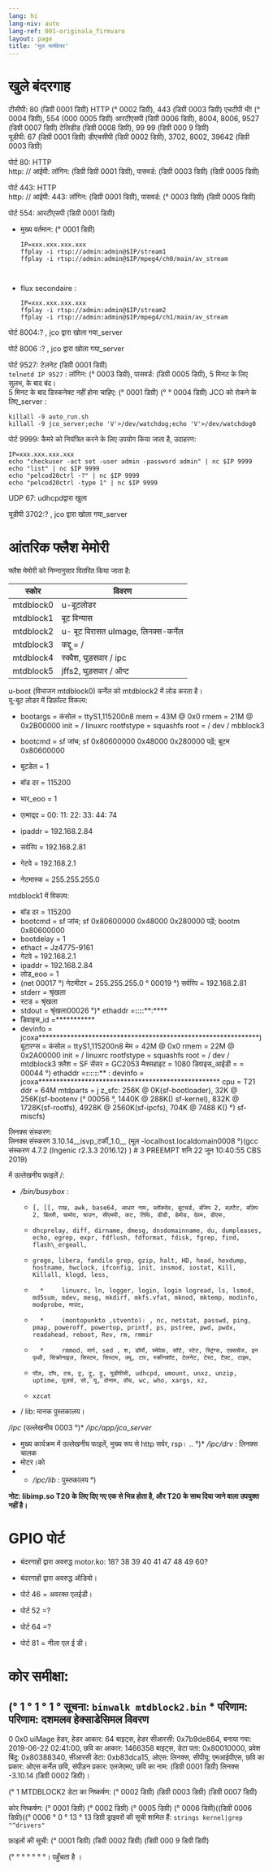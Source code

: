 ```yaml
---
lang: hi
lang-niv: auto
lang-ref: 001-originala_firmvaro
layout: page
title: 'मूल फर्मवेयर'
---
```


# खुले बंदरगाह

टीसीपी: 80 (डिग्री 0001 डिग्री) HTTP (° 0002 डिग्री), 443 (डिग्री 0003 डिग्री) एचटीपी भी! (° 0004 डिग्री), 554 (000 0005 डिग्री) आरटीएसपी (डिग्री 0006 डिग्री), 8004, 8006, 9527 (डिग्री 0007 डिग्री) टेलिडीड (डिग्री 0008 डिग्री), 99 99 (डिग्री 000 9 डिग्री)  
यूडीपी: 67 (डिग्री 0001 डिग्री) डीएचसीपी (डिग्री 0002 डिग्री), 3702, 8002, 39642 (डिग्री 0003 डिग्री)

पोर्ट 80: HTTP  
http: // आईपी: लॉगिन: (डिग्री डिग्री 0001 डिग्री), पासवर्ड: (डिग्री 0003 डिग्री) (डिग्री 0005 डिग्री)

पोर्ट 443: HTTP  
http: // आईपी: 443: लॉगिन: (डिग्री 0001 डिग्री), पासवर्ड: (° 0003 डिग्री) (डिग्री 0005 डिग्री)

पोर्ट 554: आरटीएसपी (डिग्री 0001 डिग्री)  
* मुख्य वर्तमान: (° 0001 डिग्री) 



    ```
    IP=xxx.xxx.xxx.xxx
    ffplay -i rtsp://admin:admin@$IP/stream1
    ffplay -i rtsp://admin:admin@$IP/mpeg4/ch0/main/av_stream



    ```
* flux secondaire :



    ```
    IP=xxx.xxx.xxx.xxx
    ffplay -i rtsp://admin:admin@$IP/stream2
    ffplay -i rtsp://admin:admin@$IP/mpeg4/ch1/main/av_stream
    ````

पोर्ट 8004:? , jco द्वारा खोला गया_server



पोर्ट 8006 :? , jco द्वारा खोला गया_server




पोर्ट 9527: टेलनेट (डिग्री 0001 डिग्री)  
`telnetd IP 9527` : लॉगिन: (° 0003 डिग्री), पासवर्ड: (डिग्री 0005 डिग्री), 5 मिनट के लिए सुलभ, के बाद बंद।  
5 मिनट के बाद डिस्कनेक्ट नहीं होना चाहिए: (° 0001 डिग्री) (° ° 0004 डिग्री)
JCO को रोकने के लिए_server : 
 
 

```
killall -9 auto_run.sh
killall -9 jco_server;echo 'V'>/dev/watchdog;echo 'V'>/dev/watchdog0
```

पोर्ट 9999: कैमरे को नियंत्रित करने के लिए उपयोग किया जाता है, उदाहरण:

```
IP=xxx.xxx.xxx.xxx
echo "checkuser -act set -user admin -password admin" | nc $IP 9999
echo "list" | nc $IP 9999
echo "pelcod20ctrl -?" | nc $IP 9999
echo "pelcod20ctrl -type 1" | nc $IP 9999
```

UDP 67: udhcpdद्वारा खुला

यूडीपी 3702:? , jco द्वारा खोला गया_server




# आंतरिक फ्लैश मेमोरी
फ्लैश मेमोरी को निम्नानुसार वितरित किया जाता है:

स्कोर | विवरण |
--- | ---
mtdblock0 | u-बूटलोडर |
mtdblock1 | बूट विन्यास |
mtdblock2 | u- बूट विरासत uImage, लिनक्स-कर्नेल |
mtdblock3 | कद्दू = / |
mtdblock4 | स्क्वैश, घुड़सवार / ipc |
mtdblock5 | jffs2, घुड़सवार / ऑप्ट |

u-boot (विभाजन mtdblock0) कर्नेल को mtdblock2 में लोड करता है।  
यू-बूट लोडर में डिफ़ॉल्ट विकल्प:  
* bootargs = कंसोल = ttyS1,115200n8 mem = 43M @ 0x0 rmem = 21M @ 0x2B00000 init = / linuxrc rootfstype = squashfs root = / dev / mbblock3


* bootcmd = sf जांच; sf 0x80600000 0x48000 0x280000 पढ़ें; बूटम 0x80600000


* बूटडेल = 1


* बॉड दर = 115200


* भार\_eoo = 1


* एत्माद्र्द = 00: 11: 22: 33: 44: 74


* ipaddr = 192.168.2.84


* सर्वरिप = 192.168.2.81


* गेटवे = 192.168.2.1


* नेटमास्क = 255.255.255.0



mtdblock1 में विकल्प:
* बॉड दर = 115200
* bootcmd = sf जांच; sf 0x80600000 0x48000 0x280000 पढ़ें; bootm 0x80600000
* bootdelay = 1
* ethact = Jz4775-9161
* गेटवे = 192.168.2.1
* ipaddr = 192.168.2.84
* लोड\_eoo = 1
* (net 00017 °) नेटमीटर = 255.255.255.0
° 00019 °) सर्वरिप = 192.168.2.81
* stderr = श्रृंखला
* स्टड = श्रृंखला
* stdout = श्रृंखला00026 °)* ethaddr =**:**:**:**:**:****
* डिवाइस\_id =***********
* devinfo = jcoxa**************************************************************) बूटारग्स = कंसोल = ttyS1,115200n8 मेम = 42M @ 0x0 rmem = 22M @ 0x2A00000 init = / linuxrc rootfstype = squashfs root = / dev / mtdblock3 फ़्लैश = SF सेंसर = GC2053 मैक्सहाइट = 1080 डिवाइस\_आईडी = = 00044 °) ethaddr =**:**:**:**:**:**:** : devinfo = jcoxa*************************************************** cpu = T21 ddr = 64M mtdparts = j z\_sfc: 256K @ 0K(sf-bootloader), 32K @ 256K(sf-bootenv (° 00056 °, 1440K @ 288K() sf-kernel), 832K @ 1728K(sf-rootfs), 4928K @ 2560K(sf-ipcfs), 704K @ 7488 K() °) sf-miscfs)


लिनक्स संस्करण:  
लिनक्स संस्करण 3.10.14\_\_isvp\_टर्की\_1.0\_\_ (मूल -localhost.localdomain0008 °)(gcc संस्करण 4.7.2 (Ingenic r2.3.3 2016.12) ) # 3 PREEMPT शनि 22 जून 10:40:55 CBS 2019)


में उल्लेखनीय फ़ाइलें /:
* _/bin/busybox_ : 
  *     [, [[, राख, awk, base64, आधार नाम, ब्लॉकदेव, बूटचर्ड, बंजिप 2, बज़टैट, बज़िप 2, बिल्ली, चामोद, चाउन, सीएमपी, कट, तिथि, डीडी, डेमोड, देवम, डीएफ,
  *     dhcprelay, diff, dirname, dmesg, dnsdomainname, du, dumpleases, echo, egrep, expr, fdflush, fdformat, fdisk, fgrep, find, flash\_ergeall,
  *     grego, libera, fandilo grep, gzip, halt, HD, head, hexdump, hostname, hwclock, ifconfig, init, insmod, iostat, Kill, Killall, klogd, less,
  *       *     linuxrc, ln, logger, login, login logread, ls, lsmod, md5sum, mdev, mesg, mkdirf, mkfs.vfat, mknod, mktemp, modinfo, modprobe, माउंट,

  *       *     (montopunkto ,stvento)। , nc, netstat, passwd, ping, pmap, poweroff, powertop, printf, ps, pstree, pwd, pwdx, readahead, reboot, Rev, rm, rmmir
  *       *     rmmod, मार्ग, sed , श, डॉर्मो, स्मेपेक, सॉर्ट, स्टेट, स्ट्रिंग्स, एक्सचेंज, इन पृथ्वी, सिंक्रोनाइज़, सिस्टम, सिस्टम, क्यू, टार, स्क्रीनशॉट, टेलनेट, टेस्ट, टैफ़्ट, टाइम,
  *     पॉज़, टॉप, टच, ट्र, ट्रू, ट्रू, यूडीपीसी, udhcpd, umount, unxz, unzip, uptime, यूज़र्स, सो, यू, वोनाम, वॉच, wc, who, xargs, xz,
  *     xzcat

* / lib: मानक पुस्तकालय।



 _/ipc_ (उल्लेखनीय 0003 °)* _/ipc/app/jco\_server_


  * मुख्य कार्यक्रम में उल्लेखनीय फाइलें, मुख्य रूप से http सर्वर, rsp। .. °)* _/ipc/drv_ : लिनक्स चालक
  * मोटर।को
* * _/ipc/lib_ : पुस्तकालय
°)


**नोट: libimp.so T20 के लिए दिए गए एक से भिन्न होता है, और T20 के साथ दिया जाने वाला उपयुक्त नहीं है।**

# GPIO पोर्ट

* बंदरगाहों द्वारा अवरुद्ध motor.ko: 18? 38 39 40 41 47 48 49 60?


* बंदरगाहों द्वारा अवरुद्ध ऑडियो।


* पोर्ट 46 = अवरक्त एलईडी।


* पोर्ट 52 =?


* पोर्ट 64 =?


* पोर्ट 81 = नीला एल ई डी।



# कोर समीक्षा:
(° 1 ° 1 ° 1 ° सूचना:
    `binwalk mtdblock2.bin`
    * परिणाम:
परिणाम: दशमलव हेक्साडेसिमल विवरण
--------------------------------------------------------------------------------
0 0x0 uiMage हेडर, हेडर आकार: 64 बाइट्स, हेडर सीआरसी: 0x7b9de864, बनाया गया: 2019-06-22 02:41:00, छवि का आकार: 1466358 बाइट्स, डेटा पता: 0x80010000, प्रवेश बिंदु: 0x80388340, सीआरसी डेटा: 0xb83dca15, ओएस: लिनक्स, सीपीयू: एमआईपीएस, छवि का प्रकार: ओएस कर्नेल छवि, संपीड़न प्रकार: एलजेएमए, छवि का नाम: (डिग्री 0001 डिग्री) लिनक्स -3.10.14 (डिग्री 0002 डिग्री)।

(° 1 MTDBLOCK2 डेटा का निष्कर्षण: (° 0002 डिग्री) (डिग्री 0003 डिग्री) (डिग्री 0007 डिग्री)

कोर निष्कर्षण: (° 0001 डिग्री) (° 0002 डिग्री) (° 0005 डिग्री) (° 0006 डिग्री)((डिग्री 0006 डिग्री)((° 0006 ° 0 ° 13 ° 13 डिग्री ड्राइवरों की सूची शामिल हैं:    `strings kernel|grep "^drivers"`

फ़ाइलों की सूची: (° 0001 डिग्री) (डिग्री 0002 डिग्री) (डिग्री 000 9 डिग्री डिग्री)









(° ° ° ° ° ° °। पहुँचता है
।

